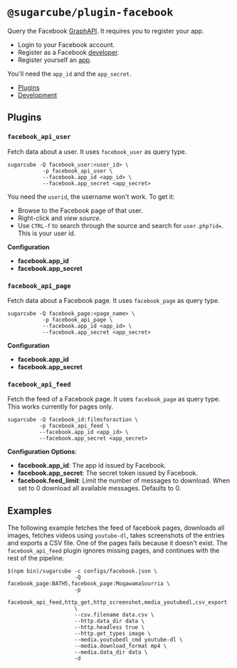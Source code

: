 # `@sugarcube/plugin-facebook`

Query the Facebook
[GraphAPI](https://developers.facebook.com/docs/graph-api). It requires you to
register your app.

- Login to your Facebook account.
- Register as a Facebook [developer](https://developer.facebook.com).
- Register yourself an [app](https://developers.facebook.com/apps/).

You'll need the `app_id` and the `app_secret`.

- [Plugins](#plugins)
- [Development](#development)

## Plugins

### `facebook_api_user`

Fetch data about a user. It uses `facebook_user` as query type.

    sugarcube -Q facebook_user:<user_id> \
               -p facebook_api_user \
               --facebook.app_id <app_id> \
               --facebook.app_secret <app_secret>

You need the `userid`, the username won't work. To get it:

- Browse to the Facebook page of that user.
- Right-click and *view source*.
- Use `CTRL-f` to search through the source and search for
  `user.php?id=`. This is your user id.

**Configuration**

- **facebook.app_id**
- **facebook.app_secret**

### `facebook_api_page`

Fetch data about a Facebook page. It uses `facebook_page` as query type.

    sugarcube -Q facebook_page:<page_name> \
               -p facebook_api_page \
               --facebook.app_id <app_id> \
               --facebook.app_secret <app_secret>

**Configuration**

- **facebook.app_id**
- **facebook.app_secret**

### `facebook_api_feed`

Fetch the feed of a Facebook page. It uses `facebook_page` as query type. This
works currently for pages only.

    sugarcube -Q facebook_id:filmsforaction \
              -p facebook_api_feed \
              --facebook.app_id <app_id> \
              --facebook.app_secret <app_secret>

**Configuration Options**:

- **facebook.app_id**: The app id issued by Facebook.
- **facebook.app_secret**: The secret token issued by Facebook.
- **facebook.feed_limit**: Limit the number of messages to download. When set
  to 0 download all available messages. Defaults to 0.

## Examples

The following example fetches the feed of facebook pages, downloads all
images, fetches videos using `youtube-dl`, takes screenshots of the
entries and exports a CSV file. One of the pages fails because it doesn't
exist. The `facebook_api_feed` plugin ignores missing pages, and continues
with the rest of the pipeline.

```
$(npm bin)/sugarcube -c configs/facebook.json \
                     -Q facebook_page:BATH5,facebook_page:MoqawamaSourria \
                     -p
                     facebook_api_feed,http_get,http_screenshot,media_youtubedl,csv_export
                     \
                     --csv.filename data.csv \
                     --http.data_dir data \
                     --http.headless true \
                     --http.get_types image \
                     --media.youtubedl_cmd youtube-dl \
                     --media.download_format mp4 \
                     --media.data_dir data \
                     -d
```
